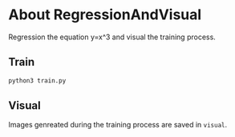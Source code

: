 # About RegressionAndVisual
Regression the equation y=x^3 and visual the training process.
## Train
```bash
python3 train.py
```
## Visual
Images genreated during the training process are saved in `visual`.
